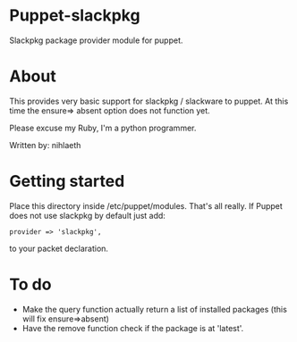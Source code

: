 Puppet-slackpkg
===============

Slackpkg package provider module for puppet.

About
===================

This provides very basic support for slackpkg / slackware to puppet.
At this time the ensure=> absent option does not function yet.

Please excuse my Ruby, I'm a python programmer.

Written by: nihlaeth


Getting started
===================

Place this directory inside /etc/puppet/modules. That's all really.
If Puppet does not use slackpkg by default just add:
	
	provider => 'slackpkg',

to your packet declaration.


To do
===================

* Make the query function actually return a list of installed packages (this will fix ensure=>absent)
* Have the remove function check if the package is at 'latest'.



